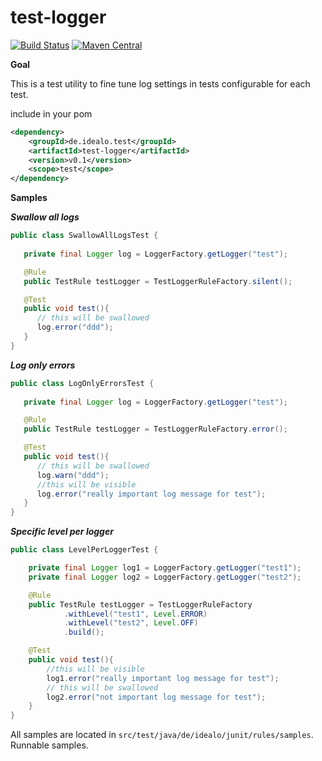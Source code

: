 # test-logger

[![Build Status](https://travis-ci.org/idealo/logback-redis.svg?branch=master)](https://travis-ci.org/idealo/test-logger)
 [![Maven Central](https://maven-badges.herokuapp.com/maven-central/de.idealo.test/test-logger/badge.svg)](https://maven-badges.herokuapp.com/maven-central/de.idealo.test/test-logger) 
 
 
 **Goal**
 
 This is a test utility to fine tune log settings in tests configurable for each test.
 
 include in your pom
 ```xml
 <dependency>
     <groupId>de.idealo.test</groupId>
     <artifactId>test-logger</artifactId>
     <version>v0.1</version>
     <scope>test</scope>
 </dependency>
 ```
 **Samples**
 
 ***Swallow all logs***
 ```java
 public class SwallowAllLogsTest {
    
    private final Logger log = LoggerFactory.getLogger("test");

    @Rule
    public TestRule testLogger = TestLoggerRuleFactory.silent(); 
 
    @Test
    public void test(){
       // this will be swallowed
       log.error("ddd");
    }
 }
 ```

***Log only errors***
 ```java
 public class LogOnlyErrorsTest {
    
    private final Logger log = LoggerFactory.getLogger("test");

    @Rule
    public TestRule testLogger = TestLoggerRuleFactory.error(); 
 
    @Test
    public void test(){
       // this will be swallowed
       log.warn("ddd");
       //this will be visible
       log.error("really important log message for test");
    }
 }
 ```
 
 ***Specific level per logger***
 ```java
 public class LevelPerLoggerTest {
 
     private final Logger log1 = LoggerFactory.getLogger("test1");
     private final Logger log2 = LoggerFactory.getLogger("test2");
 
     @Rule
     public TestRule testLogger = TestLoggerRuleFactory
             .withLevel("test1", Level.ERROR)
             .withLevel("test2", Level.OFF)
             .build();
 
     @Test
     public void test(){
         //this will be visible
         log1.error("really important log message for test");
         // this will be swallowed
         log2.error("not important log message for test");
     }
 }
 ```
 
 All samples are located in `src/test/java/de/idealo/junit/rules/samples`. Runnable samples.